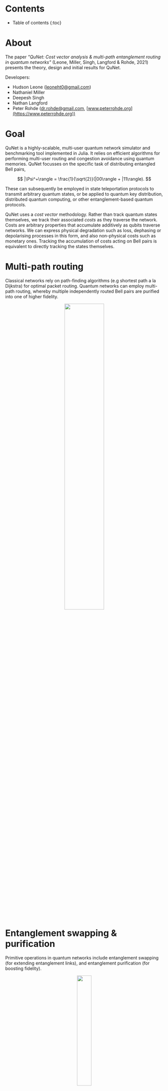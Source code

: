 <script src="https://cdn.mathjax.org/mathjax/latest/MathJax.js?config=TeX-AMS-MML_HTMLorMML" type="text/javascript"></script>

# Contents

* Table of contents
{:toc}

# About

The paper _"QuNet: Cost vector analysis & multi-path entanglement routing in quantum networks"_ (Leone, Miller, Singh, Langford & Rohde, 2021) presents the theory, design and initial results for QuNet.

Developers:
+ Hudson Leone ([leoneht0@gmail.com](mailto:leoneht0@gmail.com))
+ Nathaniel Miller
+ Deepesh Singh
+ Nathan Langford
+ Peter Rohde ([dr.rohde@gmail.com](mailto:dr.rohde@gmail.com), [www.peterrohde.org](https://www.peterrohde.org))

# Goal

QuNet is a highly-scalable, multi-user quantum network simulator and benchmarking tool implemented in Julia. It relies on efficient algorithms for performing multi-user routing and congestion avoidance using quantum memories. QuNet focusses on the specific task of distributing entangled Bell pairs,
<p align="center">
$$ |\Psi^+\rangle = \frac{1}{\sqrt{2}}(|00\rangle + |11\rangle). $$
</p>
These can subsequently be employed in state teleportation protocols to transmit arbitrary quantum states, or be applied to quantum key distribution, distributed quantum computing, or other entanglement-based quantum protocols.

QuNet uses a _cost vector_ methodology. Rather than track quantum states themselves, we track their associated _costs_ as they traverse the network. Costs are arbitrary properties that accumulate additively as qubits traverse networks. We can express physical degradation such as loss, dephasing or depolarising processes in this form, and also non-physical costs such as monetary ones. Tracking the accumulation of costs acting on Bell pairs is equivalent to directly tracking the states themselves.

# Multi-path routing

Classical networks rely on path-finding algorithms (e.g shortest path a la Dijkstra) for optimal packet routing. Quantum networks can employ multi-path routing, whereby multiple independently routed Bell pairs are purified into one of higher fidelity.

<p align="center"><img src="https://user-images.githubusercontent.com/4382522/115101952-634a0d00-9f8b-11eb-986e-2bb964d8273b.jpeg" width="50%"></p>
<!--- ![1F8AF4E2-0408-45B0-98B9-9ABA8FD10FB1](https://user-images.githubusercontent.com/4382522/115101952-634a0d00-9f8b-11eb-986e-2bb964d8273b.jpeg) --->

# Entanglement swapping & purification

Primitive operations in quantum networks include entanglement swapping (for extending entanglement links), and entanglement purification (for boosting fidelity).

<p align="center"><img src="https://user-images.githubusercontent.com/4382522/115101972-82489f00-9f8b-11eb-8e5d-62bb39d81e74.jpeg" width="30%" align="middle"></p>
<p align="center"><img src="https://user-images.githubusercontent.com/4382522/115101973-84126280-9f8b-11eb-95d1-c6e2d43ef390.jpeg" width="50%" align="middle"></p>

<!---
![8874AFC3-5CCE-4C02-B13C-99990B60679B](https://user-images.githubusercontent.com/4382522/115101972-82489f00-9f8b-11eb-8e5d-62bb39d81e74.jpeg)
![3022BE3F-72E4-45DD-A907-AC4046BCF8B2](https://user-images.githubusercontent.com/4382522/115101973-84126280-9f8b-11eb-95d1-c6e2d43ef390.jpeg)
--->

# Graph reduction

These primitives provide simple substitution rules for graph reduction.

<p align="center"><img src="https://user-images.githubusercontent.com/4382522/115101982-98565f80-9f8b-11eb-9a2f-a737a99c37ae.jpeg" width="50%" align="middle"></p>
<!--- ![B26B4EEC-96C4-4F6D-A762-A19D86C20823](https://user-images.githubusercontent.com/4382522/115101982-98565f80-9f8b-11eb-9a2f-a737a99c37ae.jpeg) --->

# Network abstraction

# Space-based networks

Here Alice & Bob have the option of communicating via:
+ A static ground-based fibre link.
+ A LEO satellite passing overhead through atmospheric free-space channels, which dynamically update.
+ Exploiting both and purifying them together (multi-path routing).

<p align="center"><img src="https://user-images.githubusercontent.com/4382522/115101996-bae87880-9f8b-11eb-8f99-e06c1c65f8c1.jpeg" width="50%" align="middle"></p>
<p align="center"><img src="https://user-images.githubusercontent.com/4382522/115101998-bcb23c00-9f8b-11eb-853c-487708e3cbac.jpeg" width="40%" align="middle"></p>

<!---
![04AABAD5-8CB2-4F67-BED7-0E28AE4CD71F](https://user-images.githubusercontent.com/4382522/115101996-bae87880-9f8b-11eb-8f99-e06c1c65f8c1.jpeg)
![6F973A32-33B6-4A3E-B92C-0D8CE9165B96](https://user-images.githubusercontent.com/4382522/115101998-bcb23c00-9f8b-11eb-853c-487708e3cbac.jpeg)
--->

# Code example

This is the QuNet code in Julia that creates that network. Julia modules can be called from Python or run in Jupyter notebooks too. You can learn more about the Julia language at [www.julialang.org](https://www.julialang.org).

<!--- ![F8B2F2BD-59E6-4FDE-8A14-183D136A5E0A](https://user-images.githubusercontent.com/4382522/115102036-ea978080-9f8b-11eb-872f-143fb3e438f3.jpeg) --->

```julia
using QuNet

Q = QNetwork()
A = BasicNode("A")
B = BasicNode("B")
S = PlanSatNode("S")

B.location = Coords(500,0,0)
S.location = Coords(-2000,0,1000)
S.velocity = Velocity(1000,0)

AB = BasicChannel(A, B, exp_cost=true)
AS = AirChannel(A, S)
SB = AirChannel(S, B)

for i in [A, S, AB, AS, SB]
    add(Q, i)
end
```

# Temporal routing & quantum memories

We accommodate for quantum memories by treating them as temporal channels between the respective nodes of identical copies of the underlying graph, where each layer represents the network at a particular point in time.

<p align="center"><img src="https://user-images.githubusercontent.com/4382522/115102057-06028b80-9f8c-11eb-9f8b-76c8c58d38f5.jpeg" width="100%" align="middle"></p>
<!--- ![FE76132D-706C-488B-A6C8-B6B1536283BA](https://user-images.githubusercontent.com/4382522/115102057-06028b80-9f8c-11eb-9f8b-76c8c58d38f5.jpeg) --->

The incrementally weighted asynchronous nodes guide the routing algorithm to preference earlier times, thereby temporally compressing multi-user routing, and providing a temporal routing queue.

The compression ratio is the ratio between routing time with and without memories. Here we show the temporal compression ratio of our algorithm against increasing network congestion.

<p align="center"><img src="https://user-images.githubusercontent.com/4382522/115102085-2af6fe80-9f8c-11eb-9cc9-a3a51beaddf5.jpeg" width="50%" align="middle"></p>
<!--- ![205A8E5E-4ECA-4E30-83E7-48444F178BB0](https://user-images.githubusercontent.com/4382522/115102085-2af6fe80-9f8c-11eb-9cc9-a3a51beaddf5.jpeg) --->

Here’s a multi-user network with 3 users (colour coded) and multi-path routing (maximum 3 paths per user). The stacked layers represent time.

<p align="center"><img src="https://user-images.githubusercontent.com/4382522/115102120-5679e900-9f8c-11eb-9f3c-284a61354520.jpeg" width="50%" align="middle"></p>
<!--- ![BFFD97D5-66CD-4880-A2F0-A1CA11F710EA](https://user-images.githubusercontent.com/4382522/115102120-5679e900-9f8c-11eb-9f3c-284a61354520.jpeg) --->

# Efficient multi-path routing

Our greedy multi-path routing algorithm allows multi-user routing with congestion mitigation via quantum memories, with algorithmic efficiency 
$$ O(M^3V^2) $$, for _M_ user-pairs on a _V_-vertex graph, and is therefore highly scalable and efficient in both users and network size.

Here we consider a grid network with edge percolations, showing the likelihood of users utilising different path numbers as the network becomes increasingly disconnected.

<p align="center"><img src="https://user-images.githubusercontent.com/4382522/115102139-73aeb780-9f8c-11eb-80ef-f3a620479995.jpeg" width="50%" align="middle"></p>
<!--- ![D703EE9D-3CEB-44AC-9F38-AB00DED24637](https://user-images.githubusercontent.com/4382522/115102139-73aeb780-9f8c-11eb-80ef-f3a620479995.jpeg) --->

# Application to quantum key distribution

This heat map shows the fidelity/efficiency trade off for random user pairs on a square lattice network. The distinct heat curves correspond to different numbers of paths utilised. Superimposed contours show achievable per-user E91 QKD secret key rates for the network.

<p align="center"><img src="https://user-images.githubusercontent.com/4382522/115102157-87f2b480-9f8c-11eb-993b-977575973893.jpeg" width="50%" align="middle"></p>
<!--- ![A324DFFD-5CFD-4461-8334-E2DD087A2784](https://user-images.githubusercontent.com/4382522/115102157-87f2b480-9f8c-11eb-993b-977575973893.jpeg) --->

# Application to distributed quantum computing

Our next stage of research is applying QuNet to distributed quantum computing. Entanglement links can be used to fuse together geographically separated graph states, facilitating distributed quantum computation exponentially more powerful than the sum of the parts.

<p align="center"><img src="https://user-images.githubusercontent.com/4382522/115102168-9f31a200-9f8c-11eb-8e4a-7942752468fe.jpeg" width="60%" align="middle"></p>
<!--- ![849B6215-EF77-4E3B-89DE-7E09E935B609](https://user-images.githubusercontent.com/4382522/115102168-9f31a200-9f8c-11eb-8e4a-7942752468fe.jpeg) --->

Consider a distributed computer with N nodes, each with n bits/qubits, and a scaling function that indicates classical-equivalent compute power (classically this is linear, for quantum computers super-linear). The computational gain achieved by unifying remote devices is,

<p align="center">
$$ \lambda = \frac{f_\mathrm{sc}(Nn)}{N\cdot f_\mathrm{sc}(n)}. $$
</p>
<!--- ![31684FB9-FAB0-4C00-A44C-3A4BB5CBB809](https://user-images.githubusercontent.com/4382522/115102197-ba9cad00-9f8c-11eb-97b6-2adc7d92769e.jpeg) --->

Through unification of remote computational assets:
+ Classical computers, $$ \lambda=1 $$. There is no computational enhancement.
+ Quantum computers $$ \lambda>1 $$, in the best case $$ \lambda=\mathrm{exp}(N) $$. We achieve exponential computational enhancement.

# The vision, the book

Our vision for the quantum internet is presented in the upcoming book [“The Quantum Internet”](https://cup.org/2Q7UpM4) published by Cambridge University Press.

# Acknowledgements
